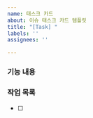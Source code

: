 ```yaml
---
name: 태스크 카드
about: 이슈 태스크 카드 템플릿
title: "[Task] "
labels: ''
assignees: ''

---
```


### 기능 내용

### 작업 목록
* [ ]
